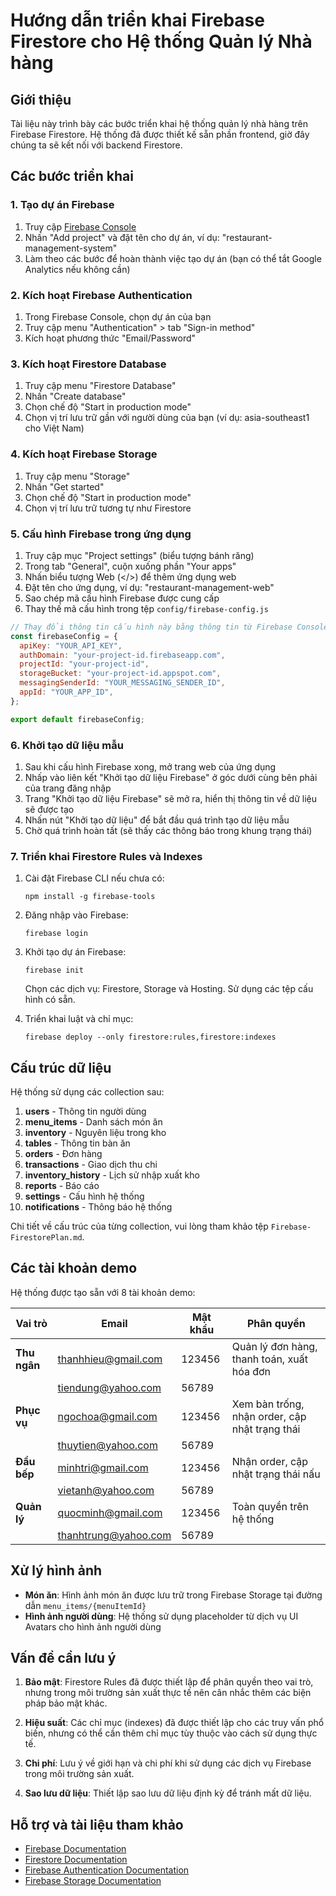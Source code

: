 # Hướng dẫn triển khai Firebase Firestore cho Hệ thống Quản lý Nhà hàng

## Giới thiệu

Tài liệu này trình bày các bước triển khai hệ thống quản lý nhà hàng trên Firebase Firestore. Hệ thống đã được thiết kế sẵn phần frontend, giờ đây chúng ta sẽ kết nối với backend Firestore.

## Các bước triển khai

### 1. Tạo dự án Firebase

1. Truy cập [Firebase Console](https://console.firebase.google.com/)
2. Nhấn "Add project" và đặt tên cho dự án, ví dụ: "restaurant-management-system"
3. Làm theo các bước để hoàn thành việc tạo dự án (bạn có thể tắt Google Analytics nếu không cần)

### 2. Kích hoạt Firebase Authentication

1. Trong Firebase Console, chọn dự án của bạn
2. Truy cập menu "Authentication" > tab "Sign-in method"
3. Kích hoạt phương thức "Email/Password"

### 3. Kích hoạt Firestore Database

1. Truy cập menu "Firestore Database"
2. Nhấn "Create database"
3. Chọn chế độ "Start in production mode"
4. Chọn vị trí lưu trữ gần với người dùng của bạn (ví dụ: asia-southeast1 cho Việt Nam)

### 4. Kích hoạt Firebase Storage

1. Truy cập menu "Storage"
2. Nhấn "Get started"
3. Chọn chế độ "Start in production mode"
4. Chọn vị trí lưu trữ tương tự như Firestore

### 5. Cấu hình Firebase trong ứng dụng

1. Truy cập mục "Project settings" (biểu tượng bánh răng)
2. Trong tab "General", cuộn xuống phần "Your apps"
3. Nhấn biểu tượng Web (</>) để thêm ứng dụng web
4. Đặt tên cho ứng dụng, ví dụ: "restaurant-management-web"
5. Sao chép mã cấu hình Firebase được cung cấp
6. Thay thế mã cấu hình trong tệp `config/firebase-config.js`

```javascript
// Thay đổi thông tin cấu hình này bằng thông tin từ Firebase Console
const firebaseConfig = {
  apiKey: "YOUR_API_KEY",
  authDomain: "your-project-id.firebaseapp.com",
  projectId: "your-project-id",
  storageBucket: "your-project-id.appspot.com",
  messagingSenderId: "YOUR_MESSAGING_SENDER_ID",
  appId: "YOUR_APP_ID",
};

export default firebaseConfig;
```

### 6. Khởi tạo dữ liệu mẫu

1. Sau khi cấu hình Firebase xong, mở trang web của ứng dụng
2. Nhấp vào liên kết "Khởi tạo dữ liệu Firebase" ở góc dưới cùng bên phải của trang đăng nhập
3. Trang "Khởi tạo dữ liệu Firebase" sẽ mở ra, hiển thị thông tin về dữ liệu sẽ được tạo
4. Nhấn nút "Khởi tạo dữ liệu" để bắt đầu quá trình tạo dữ liệu mẫu
5. Chờ quá trình hoàn tất (sẽ thấy các thông báo trong khung trạng thái)

### 7. Triển khai Firestore Rules và Indexes

1. Cài đặt Firebase CLI nếu chưa có:

   ```
   npm install -g firebase-tools
   ```

2. Đăng nhập vào Firebase:

   ```
   firebase login
   ```

3. Khởi tạo dự án Firebase:

   ```
   firebase init
   ```

   Chọn các dịch vụ: Firestore, Storage và Hosting. Sử dụng các tệp cấu hình có sẵn.

4. Triển khai luật và chỉ mục:
   ```
   firebase deploy --only firestore:rules,firestore:indexes
   ```

## Cấu trúc dữ liệu

Hệ thống sử dụng các collection sau:

1. **users** - Thông tin người dùng
2. **menu_items** - Danh sách món ăn
3. **inventory** - Nguyên liệu trong kho
4. **tables** - Thông tin bàn ăn
5. **orders** - Đơn hàng
6. **transactions** - Giao dịch thu chi
7. **inventory_history** - Lịch sử nhập xuất kho
8. **reports** - Báo cáo
9. **settings** - Cấu hình hệ thống
10. **notifications** - Thông báo hệ thống

Chi tiết về cấu trúc của từng collection, vui lòng tham khảo tệp `Firebase-FirestorePlan.md`.

## Các tài khoản demo

Hệ thống được tạo sẵn với 8 tài khoản demo:

| Vai trò      | Email                | Mật khẩu | Phân quyền                                     |
| ------------ | -------------------- | -------- | ---------------------------------------------- |
| **Thu ngân** | thanhhieu@gmail.com  | 123456   | Quản lý đơn hàng, thanh toán, xuất hóa đơn     |
|              | tiendung@yahoo.com   | 56789    |                                                |
| **Phục vụ**  | ngochoa@gmail.com    | 123456   | Xem bàn trống, nhận order, cập nhật trạng thái |
|              | thuytien@yahoo.com   | 56789    |                                                |
| **Đầu bếp**  | minhtri@gmail.com    | 123456   | Nhận order, cập nhật trạng thái nấu            |
|              | vietanh@yahoo.com    | 56789    |                                                |
| **Quản lý**  | quocminh@gmail.com   | 123456   | Toàn quyền trên hệ thống                       |
|              | thanhtrung@yahoo.com | 56789    |                                                |

## Xử lý hình ảnh

- **Món ăn**: Hình ảnh món ăn được lưu trữ trong Firebase Storage tại đường dẫn `menu_items/{menuItemId}`
- **Hình ảnh người dùng**: Hệ thống sử dụng placeholder từ dịch vụ UI Avatars cho hình ảnh người dùng

## Vấn đề cần lưu ý

1. **Bảo mật**: Firestore Rules đã được thiết lập để phân quyền theo vai trò, nhưng trong môi trường sản xuất thực tế nên cân nhắc thêm các biện pháp bảo mật khác.

2. **Hiệu suất**: Các chỉ mục (indexes) đã được thiết lập cho các truy vấn phổ biến, nhưng có thể cần thêm chỉ mục tùy thuộc vào cách sử dụng thực tế.

3. **Chi phí**: Lưu ý về giới hạn và chi phí khi sử dụng các dịch vụ Firebase trong môi trường sản xuất.

4. **Sao lưu dữ liệu**: Thiết lập sao lưu dữ liệu định kỳ để tránh mất dữ liệu.

## Hỗ trợ và tài liệu tham khảo

- [Firebase Documentation](https://firebase.google.com/docs)
- [Firestore Documentation](https://firebase.google.com/docs/firestore)
- [Firebase Authentication Documentation](https://firebase.google.com/docs/auth)
- [Firebase Storage Documentation](https://firebase.google.com/docs/storage)
